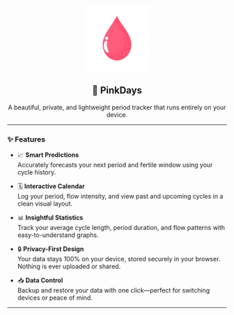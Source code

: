 <p align="center">
  <img src="pinkdays_transparentlogo.png" alt="PinkDays Logo" width="150"/>
</p>

<h2 align="center">🌸 PinkDays</h2>
<p align="center">A beautiful, private, and lightweight period tracker that runs entirely on your device.</p>

---

### ✨ Features

- 📈 **Smart Predictions**  
  Accurately forecasts your next period and fertile window using your cycle history.

- 🗓️ **Interactive Calendar**  
  Log your period, flow intensity, and view past and upcoming cycles in a clean visual layout.

- 📊 **Insightful Statistics**  
  Track your average cycle length, period duration, and flow patterns with easy-to-understand graphs.

- 🔒 **Privacy-First Design**  
  Your data stays 100% on your device, stored securely in your browser. Nothing is ever uploaded or shared.

- 📥 **Data Control**  
  Backup and restore your data with one click—perfect for switching devices or peace of mind.

---
